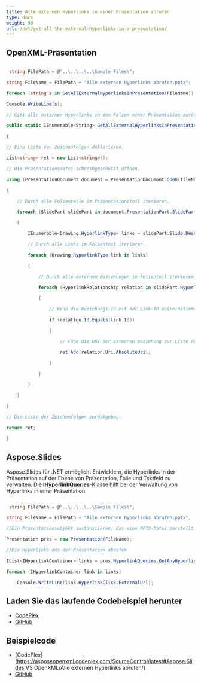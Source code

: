 ```yaml
---
title: Alle externen Hyperlinks in einer Präsentation abrufen
type: docs
weight: 90
url: /net/get-all-the-external-hyperlinks-in-a-presentation/
---
```


## **OpenXML-Präsentation**
``` csharp

 string FilePath = @"..\..\..\..\Sample Files\";

string FileName = FilePath + "Alle externen Hyperlinks abrufen.pptx";

foreach (string s in GetAllExternalHyperlinksInPresentation(FileName))

Console.WriteLine(s);

// Gibt alle externen Hyperlinks in den Folien einer Präsentation zurück.

public static IEnumerable<String> GetAllExternalHyperlinksInPresentation(string fileName)

{

// Eine Liste von Zeichenfolgen deklarieren.

List<string> ret = new List<string>();

// Die Präsentationsdatei schreibgeschützt öffnen.

using (PresentationDocument document = PresentationDocument.Open(fileName, false))

{

    // Durch alle Folienteile im Präsentationsteil iterieren.

    foreach (SlidePart slidePart in document.PresentationPart.SlideParts)

    {

        IEnumerable<Drawing.HyperlinkType> links = slidePart.Slide.Descendants<Drawing.HyperlinkType>();

        // Durch alle Links im Folienteil iterieren.

        foreach (Drawing.HyperlinkType link in links)

        {

            // Durch alle externen Beziehungen im Folienteil iterieren. 

            foreach (HyperlinkRelationship relation in slidePart.HyperlinkRelationships)

            {

                // Wenn die Beziehungs-ID mit der Link-ID übereinstimmt...

                if (relation.Id.Equals(link.Id))

                {

                    // Füge die URI der externen Beziehung zur Liste der Zeichenfolgen hinzu.

                    ret.Add(relation.Uri.AbsoluteUri);

                }

            }

        }

    }

}

// Die Liste der Zeichenfolgen zurückgeben.

return ret;

}


``` 
## **Aspose.Slides**
Aspose.Slides für .NET ermöglicht Entwicklern, die Hyperlinks in der Präsentation auf der Ebene von Präsentation, Folie und Textfeld zu verwalten. Die **IHyperlinkQueries**-Klasse hilft bei der Verwaltung von Hyperlinks in einer Präsentation.

``` csharp

 string FilePath = @"..\..\..\..\Sample Files\";

string FileName = FilePath + "Alle externen Hyperlinks abrufen.pptx";

//Ein Präsentationsobjekt instanziieren, das eine PPTX-Datei darstellt

Presentation pres = new Presentation(FileName);

//Die Hyperlinks aus der Präsentation abrufen

IList<IHyperlinkContainer> links = pres.HyperlinkQueries.GetAnyHyperlinks();

foreach (IHyperlinkContainer link in links)

    Console.WriteLine(link.HyperlinkClick.ExternalUrl);

``` 
## **Laden Sie das laufende Codebeispiel herunter**
- [CodePlex](https://asposeopenxml.codeplex.com/releases/view/615920)
- [GitHub](https://github.com/aspose-slides/Aspose.Slides-for-.NET/releases/tag/AsposeSlidesVsOpenXML1.1)
## **Beispielcode**
- [CodePlex](https://asposeopenxml.codeplex.com/SourceControl/latest#Aspose.Slides VS OpenXML/Alle externen Hyperlinks abrufen/)
- [GitHub](https://github.com/aspose-slides/Aspose.Slides-for-.NET/tree/master/Plugins/OpenXML/Common%20Features/Alle%20externen%20Hyperlinks%20abrufen)